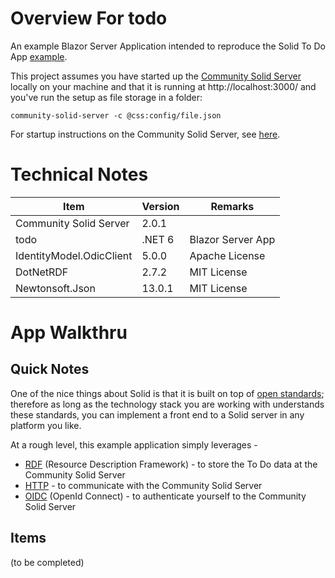 # Overview For todo

An example Blazor Server Application intended to reproduce the Solid To Do App [example](https://www.freecodecamp.org/news/create-a-solid-to-do-app-with-react/).

This project assumes you have started up the [Community Solid Server](https://github.com/solid/community-server) locally on your machine and that it is running at http://localhost:3000/ and you've run the setup as file storage in a folder:

```
community-solid-server -c @css:config/file.json
```

For startup instructions on the Community Solid Server, see [here](https://solidproject.org//self-hosting/css).

# Technical Notes

| Item                     | Version | Remarks           |
| ------------------------ | ------- | ----------------- |
| Community Solid Server   | 2.0.1   |                   |
| todo                     | .NET 6  | Blazor Server App |
| IdentityModel.OdicClient | 5.0.0   | Apache License    |
| DotNetRDF                | 2.7.2   | MIT License       |
| Newtonsoft.Json          | 13.0.1  | MIT License       |


# App Walkthru
## Quick Notes
One of the nice things about Solid is that it is built on top of [open standards](https://github.com/solid/solid#about-solid); therefore as long as the technology stack you are working with understands these standards, you can implement a front end to a Solid server in any platform you like.

At a rough level, this example application simply leverages -
* [RDF](https://www.w3.org/RDF/) (Resource Description Framework) - to store the To Do data at the Community Solid Server
* [HTTP](https://en.wikipedia.org/wiki/Hypertext_Transfer_Protocol) - to communicate with the Community Solid Server
* [OIDC](https://github.com/solid/webid-oidc-spec) (OpenId Connect) - to authenticate yourself to the Community Solid Server

## Items


(to be completed)